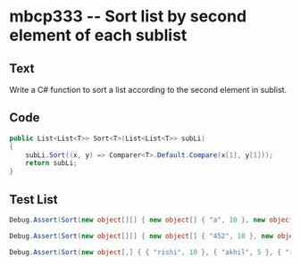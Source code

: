 # mbcp333 -- Sort list by second element of each sublist

## Text

Write a C# function to sort a list according to the second element in sublist.

## Code

```csharp
public List<List<T>> Sort<T>(List<List<T>> subLi) 
{
    subLi.Sort((x, y) => Comparer<T>.Default.Compare(x[1], y[1]));
    return subLi;
}
```

## Test List

```csharp
Debug.Assert(Sort(new object[][] { new object[] { "a", 10 }, new object[] { "b", 5 }, new object[] { "c", 20 }, new object[] { "d", 15 } }) == new object[][] { new object[] { "b", 5 }, new object[] { "a", 10 }, new object[] { "d", 15 }, new object[] { "c", 20 } });
```

```csharp
Debug.Assert(Sort(new object[][] { new object[] { "452", 10 }, new object[] { "256", 5 }, new object[] { "100", 20 }, new object[] { "135", 15 } }) == new object[][] { new object[] { "256", 5 }, new object[] { "452", 10 }, new object[] { "135", 15 }, new object[] { "100", 20 } });
```

```csharp
Debug.Assert(Sort(new object[,] { { "rishi", 10 }, { "akhil", 5 }, { "ramya", 20 }, { "gaur", 15 } }) == new object[,] { { "akhil", 5 }, { "rishi", 10 }, { "gaur", 15 }, { "ramya", 20 } });
```
